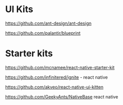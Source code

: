 # UI Kits

https://github.com/ant-design/ant-design

https://github.com/palantir/blueprint


# Starter kits
https://github.com/mcnamee/react-native-starter-kit

https://github.com/infinitered/ignite - react native

https://github.com/akveo/react-native-ui-kitten 

https://github.com/GeekyAnts/NativeBase react native


